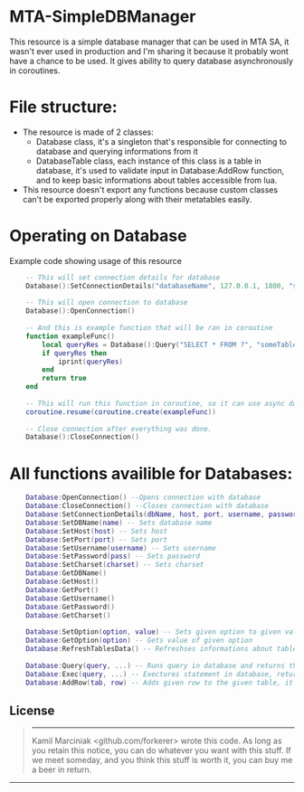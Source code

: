 # MTA-SimpleDBManager
This resource is a simple database manager that can be used in MTA SA, it wasn't ever used in production and I'm sharing it because it probably wont have a chance to be used. It gives ability to query database asynchronously in coroutines.
&nbsp;
# File structure:
 - The resource is made of 2 classes:
   - Database class, it's a singleton that's responsible for connecting to database and querying informations from it
   - DatabaseTable class, each instance of this class is a table in database, it's used to validate input in Database:AddRow function, and to keep basic informations about tables accessible from lua.
 - This resource doesn't export any functions because custom classes can't be exported properly along with their metatables easily.

# Operating on Database
Example code showing usage of this resource
```lua
    -- This will set connection details for database
    Database():SetConnectionDetails("databaseName", 127.0.0.1, 1800, "someUsername", "superSecretPassword")
    
    -- This will open connection to database
    Database():OpenConnection()
    
    -- And this is example function that will be ran in coroutine
    function exampleFunc()
        local queryRes = Database():Query("SELECT * FROM ?", "someTable")
        if queryRes then
            iprint(queryRes)
        end
        return true
    end
    
    -- This will run this function in coroutine, so it can use async database queries
    coroutine.resume(coroutine.create(exampleFunc))
    
    -- Close connection after everything was done.
    Database():CloseConnection()
```   


# All functions availible for Databases:
```lua
    Database:OpenConnection() --Opens connection with database
    Database:CloseConnection() --Closes connection with database
    Database:SetConnectionDetails(dbName, host, port, username, password) -- Sets base connection details, function argumest are self explanatory
    Database:SetDBName(name) -- Sets database name
    Database:SetHost(host) -- Sets host
    Database:SetPort(port) -- Sets port
    Database:SetUsername(username) -- Sets username
    Database:SetPassword(pass) -- Sets password
    Database:SetCharset(charset) -- Sets charset
    Database:GetDBName()
    Database:GetHost()
    Database:GetPort()
    Database:GetUsername()
    Database:GetPassword()
    Database:GetCharset()
    
    Database:SetOption(option, value) -- Sets given option to given value, for list of allowed options check https://wiki.multitheftauto.com/wiki/DbConnect
    Database:GetOption(option) -- Gets value of given option
    Database:RefreshTablesData() -- Refreshses informations about tables in database, should be used if there were any changes to database structure while script is running
    
    Database:Query(query, ...) -- Runs query in database and returns the result, runs asynchronously if the function is called inside coroutine
    Database:Exec(query, ...) -- Exectures statement in database, returns boolean indicating if execution was successful
    Database:AddRow(tab, row) -- Adds given row to the given table, it checks if database contains that table, the row should be table where index is column, and value at that index is value to be added to table, eg. Database:AddRow("People", {["name"]="John", ["surname"] = "Doe"}) will add John Doe to People table.
```


License
----
> ----------------------------------------------------------------------------
> Kamil Marciniak <github.com/forkerer> wrote this code. As long as you retain this 
> notice, you can do whatever you want with this stuff. If we
> meet someday, and you think this stuff is worth it, you can
> buy me a beer in return.
 ----------------------------------------------------------------------------



